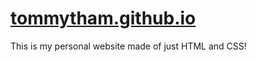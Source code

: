 # [tommytham.github.io](https://tommytham.github.io/)

This is my personal website made of just HTML and CSS!
